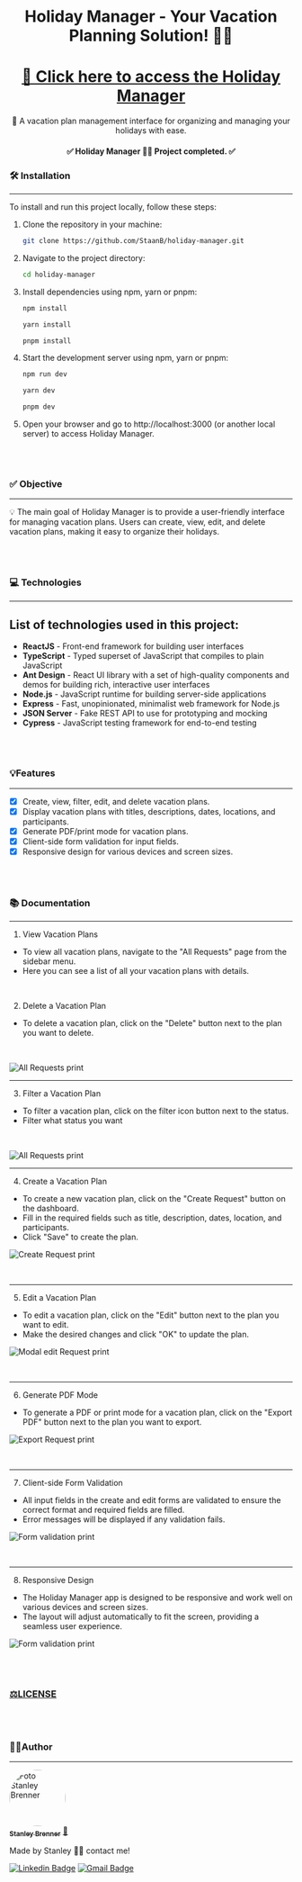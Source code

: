 <div align="center">

<h1 align="center">Holiday Manager - Your Vacation Planning Solution! 🌴🌞</h1>

<h1 align="center">
    <a href="#">🔗 Click here to access the Holiday Manager</a>
</h1>

<p align="center">🚀 A vacation plan management interface for organizing and managing your holidays with ease.</p>

<h4 align="center"> 
	✅ Holiday Manager 🌴🌞 Project completed.  ✅
</h4>
</div>

### 🛠️ Installation
---
To install and run this project locally, follow these steps:

1.  Clone the repository in your machine:

    ```sh
    git clone https://github.com/StaanB/holiday-manager.git
    ```

2.  Navigate to the project directory:

    ```sh
    cd holiday-manager
    ```

3.  Install dependencies using npm, yarn or pnpm:

    ```sh
    npm install
    ```

    ```sh
    yarn install
    ```

    ```sh
    pnpm install
    ```

4.  Start the development server using npm, yarn or pnpm:

    ```sh
    npm run dev
    ```

    ```sh
    yarn dev
    ```

    ```sh
    pnpm dev
    ```

5.  Open your browser and go to http://localhost:3000 (or another local server) to access Holiday Manager.
<br/>   
<br/>

### ✅ Objective
---
<p>💡 The main goal of Holiday Manager is to provide a user-friendly interface for managing vacation plans. Users can create, view, edit, and delete vacation plans, making it easy to organize their holidays.</p>
<br/>   
<br/> 

### 💻 Technologies
---
<h2>List of technologies used in this project: </h2>

- **ReactJS** - Front-end framework for building user interfaces
- **TypeScript** - Typed superset of JavaScript that compiles to plain JavaScript
- **Ant Design** - React UI library with a set of high-quality components and demos for building rich, interactive user interfaces
- **Node.js** - JavaScript runtime for building server-side applications
- **Express** - Fast, unopinionated, minimalist web framework for Node.js
- **JSON Server** - Fake REST API to use for prototyping and mocking
- **Cypress** - JavaScript testing framework for end-to-end testing
  
<br/>   
<br/>

### 💡Features
---
- [x] Create, view, filter, edit, and delete vacation plans.
- [x] Display vacation plans with titles, descriptions, dates, locations, and participants.
- [x] Generate PDF/print mode for vacation plans.
- [x] Client-side form validation for input fields.
- [x] Responsive design for various devices and screen sizes.
<br/>   
<br/> 

### 📚 Documentation
---

1. View Vacation Plans
 - To view all vacation plans, navigate to the "All Requests" page from the sidebar menu.
 - Here you can see a list of all your vacation plans with details.
<br/>

2. Delete a Vacation Plan
 - To delete a vacation plan, click on the "Delete" button next to the plan you want to delete.
<br/>

   
 ![All Requests print](./src/assets/images/print-all-requests.png)
 
---

3. Filter a Vacation Plan
 - To filter a vacation plan, click on the filter icon button next to the status.
 - Filter what status you want
<br/>

   
 ![All Requests print](./src/assets/images/print-filter.png)
 
---

4. Create a Vacation Plan
 - To create a new vacation plan, click on the "Create Request" button on the dashboard.
 - Fill in the required fields such as title, description, dates, location, and participants.
 - Click "Save" to create the plan.
   
 ![Create Request print](./src/assets/images/print-create-request.png)
 
<br/>

---

5. Edit a Vacation Plan
 - To edit a vacation plan, click on the "Edit" button next to the plan you want to edit.
 - Make the desired changes and click "OK" to update the plan.
   
 ![Modal edit Request print](./src/assets/images/print-modal-editing.png)
 
<br/>

---

6. Generate PDF Mode
 - To generate a PDF or print mode for a vacation plan, click on the "Export PDF" button next to the plan you want to export.
   
 ![Export Request print](./src/assets/images/print-export-request.png)
 
<br/>

---

7. Client-side Form Validation
 - All input fields in the create and edit forms are validated to ensure the correct format and required fields are filled.
 - Error messages will be displayed if any validation fails.
   
 ![Form validation print](./src/assets/images/print-form-validation.png)
 
<br/>

---

8. Responsive Design
 - The Holiday Manager app is designed to be responsive and work well on various devices and screen sizes.
 - The layout will adjust automatically to fit the screen, providing a seamless user experience.

 ![Form validation print](./src/assets/images/print-responsive.png)
 
   
<br/>
<br/>

<h3><a href="https://github.com/your-github-account/holiday-manager/blob/main/LICENSE">⚖️LICENSE</a></h3>

<br/>   
<br/> 

### 🧑🏻Author
---
<a href="https://github.com/StaanB">
 <img style="border-radius: 50%;" src="https://avatars.githubusercontent.com/u/86057261?v=4" width="100px;" alt="Foto Stanley Brenner"/>
 <br />
 <sub><b>Stanley Brenner</b></sub></a> <a href="https://stanley-b.vercel.app/" title="Stanley">🚀</a>

Made by Stanley 👋🏽 contact me!

[![Linkedin Badge](https://img.shields.io/badge/-Stanley-blue?style=flat-square&logo=Linkedin&logoColor=white&link=https://www.linkedin.com/in/stanley-brenner-front-end/)](https://www.linkedin.com/in/stanley-brenner-front-end/)
[![Gmail Badge](https://img.shields.io/badge/-stanleybrenner@gmail.com-c14438?style=flat-square&logo=Gmail&logoColor=white&link=mailto:stanleybrenner@gmail.com)](mailto:stanleybrenner@gmail.com)

